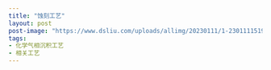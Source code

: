 ```yaml
---
title: "蚀刻工艺" 
layout: post
post-image: "https://www.dsliu.com/uploads/allimg/20230111/1-230111151932120.jpg"
tags:
- 化学气相沉积工艺
- 相关工艺
---
```

